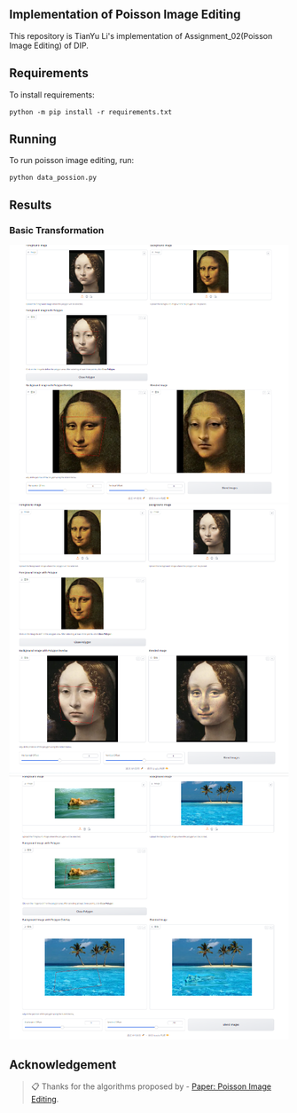 
## Implementation of Poisson Image Editing

This repository is TianYu Li's implementation of Assignment_02(Poisson Image Editing) of DIP. 

## Requirements

To install requirements:

```setup
python -m pip install -r requirements.txt
```


## Running

To run poisson image editing, run:

```setup
python data_possion.py
```

## Results
### Basic Transformation
<img src="1.jpg" alt="alt text" width="800">
<img src="2.jpg" alt="alt text" width="800">
<img src="3.jpg" alt="alt text" width="800">

## Acknowledgement

>📋 Thanks for the algorithms proposed by - [Paper: Poisson Image Editing](https://www.cs.jhu.edu/~misha/Fall07/Papers/Perez03.pdf).

